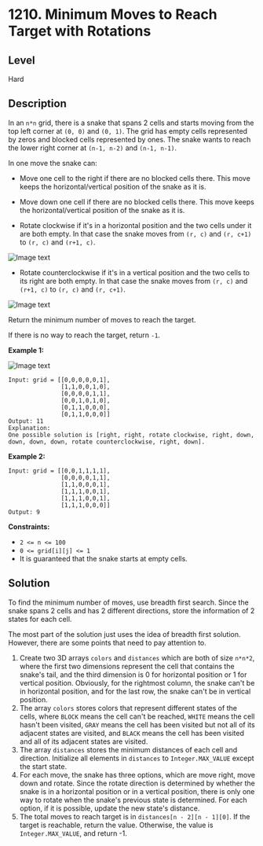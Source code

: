 # 1210. Minimum Moves to Reach Target with Rotations
## Level
Hard

## Description
In an `n*n` grid, there is a snake that spans 2 cells and starts moving from the top left corner at `(0, 0)` and `(0, 1)`. The grid has empty cells represented by zeros and blocked cells represented by ones. The snake wants to reach the lower right corner at `(n-1, n-2)` and `(n-1, n-1)`.

In one move the snake can:

* Move one cell to the right if there are no blocked cells there. This move keeps the horizontal/vertical position of the snake as it is.

* Move down one cell if there are no blocked cells there. This move keeps the horizontal/vertical position of the snake as it is.

* Rotate clockwise if it's in a horizontal position and the two cells under it are both empty. In that case the snake moves from `(r, c)` and `(r, c+1)` to `(r, c)` and `(r+1, c)`.

![Image text](https://assets.leetcode.com/uploads/2019/09/24/image-2.png)

* Rotate counterclockwise if it's in a vertical position and the two cells to its right are both empty. In that case the snake moves from `(r, c)` and `(r+1, c)` to `(r, c)` and `(r, c+1)`.

![Image text](https://assets.leetcode.com/uploads/2019/09/24/image-1.png)

Return the minimum number of moves to reach the target.

If there is no way to reach the target, return `-1`.

**Example 1:**

![Image text](https://assets.leetcode.com/uploads/2019/09/24/image.png)
```
Input: grid = [[0,0,0,0,0,1],
               [1,1,0,0,1,0],
               [0,0,0,0,1,1],
               [0,0,1,0,1,0],
               [0,1,1,0,0,0],
               [0,1,1,0,0,0]]
Output: 11
Explanation:
One possible solution is [right, right, rotate clockwise, right, down, down, down, down, rotate counterclockwise, right, down].
```
**Example 2:**
```
Input: grid = [[0,0,1,1,1,1],
               [0,0,0,0,1,1],
               [1,1,0,0,0,1],
               [1,1,1,0,0,1],
               [1,1,1,0,0,1],
               [1,1,1,0,0,0]]
Output: 9
```

**Constraints:**

* `2 <= n <= 100`
* `0 <= grid[i][j] <= 1`
* It is guaranteed that the snake starts at empty cells.

## Solution
To find the minimum number of moves, use breadth first search. Since the snake spans 2 cells and has 2 different directions, store the information of 2 states for each cell.

The most part of the solution just uses the idea of breadth first solution. However, there are some points that need to pay attention to.

1. Create two 3D arrays `colors` and `distances` which are both of size `n*n*2`, where the first two dimensions represent the cell that contains the snake's tail, and the third dimension is 0 for horizontal position or 1 for vertical position. Obviously, for the rightmost column, the snake can't be in horizontal position, and for the last row, the snake can't be in vertical position.
2. The array `colors` stores colors that represent different states of the cells, where `BLOCK` means the cell can't be reached, `WHITE` means the cell hasn't been visited, `GRAY` means the cell has been visited but not all of its adjacent states are visited, and `BLACK` means the cell has been visited and all of its adjacent states are visited.
3. The array `distances` stores the minimum distances of each cell and direction. Initialize all elements in `distances` to `Integer.MAX_VALUE` except the start state.
4. For each move, the snake has three options, which are move right, move down and rotate. Since the rotate direction is determined by whether the snake is in a horizontal position or in a vertical position, there is only one way to rotate when the snake's previous state is determined. For each option, if it is possible, update the new state's distance.
5. The total moves to reach target is in `distances[n - 2][n - 1][0]`. If the target is reachable, return the value. Otherwise, the value is `Integer.MAX_VALUE`, and return -1.
